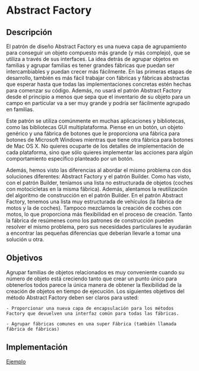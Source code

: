 # Abstract Factory

## Descripción

El patrón de diseño Abstract Factory es una nueva capa de agrupamiento para conseguir un objeto compuesto más grande (y más complejo), que se utiliza a través de sus interfaces. La idea detrás de agrupar objetos en familias y agrupar familias es tener grandes fábricas que puedan ser intercambiables y puedan crecer más fácilmente. En las primeras etapas de desarrollo, también es más fácil trabajar con fábricas y fábricas abstractas que esperar hasta que todas las implementaciones concretas estén hechas para comenzar su código. Además, no usará el patrón Abstract Factory desde el principio a menos que sepa que el inventario de su objeto para un campo en particular va a ser muy grande y podría ser fácilmente agrupado en familias.

Este patrón se utiliza comúnmente en muchas aplicaciones y bibliotecas, como las bibliotecas GUI multiplataforma. Piense en un botón, un objeto genérico y una fábrica de botones que le proporciona una fábrica para botones de Microsoft Windows mientras que tiene otra fábrica para botones de Mac OS X. No quieres ocuparte de los detalles de implementación de cada plataforma, sino que sólo quieres implementar las acciones para algún comportamiento específico planteado por un botón.

Además, hemos visto las diferencias al abordar el mismo problema con dos soluciones diferentes: Abstract Factory y el patrón Builder. Como has visto, con el patrón Builder, teníamos una lista no estructurada de objetos (coches con motocicletas en la misma fábrica). Además, alentamos la reutilización del algoritmo de construcción en el patrón Builder. En el patrón Abstract Factory, tenemos una lista muy estructurada de vehículos (la fábrica de motos y la de coches). Tampoco mezclamos la creación de coches con motos, lo que proporciona más flexibilidad en el proceso de creación. Tanto la fábrica de resúmenes como los patrones de construcción pueden resolver el mismo problema, pero sus necesidades particulares le ayudarán a encontrar las pequeñas diferencias que deberían llevarle a tomar una solución u otra.


## Objetivos
Agrupar familias de objetos relacionados es muy conveniente cuando su número de objeto está creciendo tanto que crear un punto único para obtenerlos todos parece la única manera de obtener la flexibilidad de la creación de objetos en tiempo de ejecución. Los siguientes objetivos del método Abstract Factory deben ser claros para usted:
    
    - Proporcionar una nueva capa de encapsulación para los métodos Factory que devuelven una interfaz común para todas las fábricas. 
    
    - Agrupar fábricas comunes en una super Fábrica (también llamada fábrica de fábricas)

## Implementación

[Ejemplo](./../examples/AbstractFactory/)